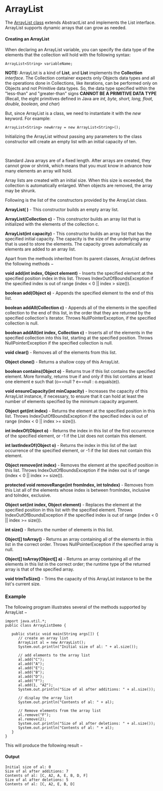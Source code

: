 # ArrayList

The [ArrayList class](https://www.tutorialspoint.com/java/java_arraylist_class.htm) extends AbstractList and implements the List interface. ArrayList supports dynamic arrays that can grow as needed.

#### Creating an ArrayList
When declaring an ArrayList variable, you can specify the data type of the elements that the collection will hold with the following syntax: 
```
ArrayList<String> variableName;
```
**NOTE:** ArrayList is a kind of **List**, and **List** implements the **Collection** *interface*. The Collection container expects only Objects data types
and all the operations done in Collections, like iterations, can be performed only on Objects and not Primitive data types.
So, the data type specified within the "less-than" and "greater-than" signs **CANNOT BE A PRIMITIVE DATA TYPE**
(Recall, the eight primitives defined in Java are *int, byte, short, long, float, double, boolean, and char*)

But, since ArrayList is a class, we need to instantiate it with the *new* keyword.
For example:
```
ArrayList<String> newArray = new ArrayList<String>();
```
Initializing the ArrayList without passing any parameters to the class constructor will create an empty list with an initial capacity of ten.

<br />

Standard Java arrays are of a fixed length. After arrays are created, they cannot grow or shrink, which means that you must know in advance how many elements an array will hold.

Array lists are created with an initial size. When this size is exceeded, the collection is automatically enlarged. When objects are removed, the array may be shrunk.

Following is the list of the constructors provided by the ArrayList class.

**ArrayList( )** - This constructor builds an empty array list.

**ArrayList(Collection c)** - This constructor builds an array list that is initialized with the elements of the collection c.

**ArrayList(int capacity)** - This constructor builds an array list that has the specified initial capacity. The capacity is the size of the underlying array that is used to store the elements. The capacity grows automatically as elements are added to an array list.


Apart from the methods inherited from its parent classes, ArrayList defines the following methods −

**void add(int index, Object element)** - Inserts the specified element at the specified position index in this list. Throws IndexOutOfBoundsException if the specified index is out of range (index < 0 || index > size()).

**boolean add(Object o)** - Appends the specified element to the end of this list.

**boolean addAll(Collection c)** - Appends all of the elements in the specified collection to the end of this list, in the order that they are returned by the specified collection's iterator. Throws NullPointerException, if the specified collection is null.

**boolean addAll(int index, Collection c)** - Inserts all of the elements in the specified collection into this list, starting at the specified position. Throws NullPointerException if the specified collection is null.

**void clear()** - Removes all of the elements from this list.

**Object clone()** - Returns a shallow copy of this ArrayList.

**boolean contains(Object o)** - Returns true if this list contains the specified element. More formally, returns true if and only if this list contains at least one element e such that (o==null ? e==null : o.equals(e)).

**void ensureCapacity(int minCapacity)** - Increases the capacity of this ArrayList instance, if necessary, to ensure that it can hold at least the number of elements specified by the minimum capacity argument.

**Object get(int index)** - Returns the element at the specified position in this list. Throws IndexOutOfBoundsException if the specified index is out of range (index < 0 || index >= size()).

**int indexOf(Object o)** - Returns the index in this list of the first occurrence of the specified element, or -1 if the List does not contain this element.

**int lastIndexOf(Object o)** - Returns the index in this list of the last occurrence of the specified element, or -1 if the list does not contain this element.

**Object remove(int index)** - Removes the element at the specified position in this list. Throws IndexOutOfBoundsException if the index out is of range (index < 0 || index >= size()).

**protected void removeRange(int fromIndex, int toIndex)** - Removes from this List all of the elements whose index is between fromIndex, inclusive and toIndex, exclusive.

**Object set(int index, Object element)** - Replaces the element at the specified position in this list with the specified element. Throws IndexOutOfBoundsException if the specified index is out of range (index < 0 || index >= size()).

**int size()** - Returns the number of elements in this list.

**Object[] toArray()** - Returns an array containing all of the elements in this list in the correct order. Throws NullPointerException if the specified array is null.

**Object[] toArray(Object[] a)** - Returns an array containing all of the elements in this list in the correct order; the runtime type of the returned array is that of the specified array.

**void trimToSize()** - Trims the capacity of this ArrayList instance to be the list's current size.


### Example

The following program illustrates several of the methods supported by ArrayList −

```
import java.util.*;
public class ArrayListDemo {

   public static void main(String args[]) {
      // create an array list
      ArrayList al = new ArrayList();
      System.out.println("Initial size of al: " + al.size());

      // add elements to the array list
      al.add("C");
      al.add("A");
      al.add("E");
      al.add("B");
      al.add("D");
      al.add("F");
      al.add(1, "A2");
      System.out.println("Size of al after additions: " + al.size());

      // display the array list
      System.out.println("Contents of al: " + al);

      // Remove elements from the array list
      al.remove("F");
      al.remove(2);
      System.out.println("Size of al after deletions: " + al.size());
      System.out.println("Contents of al: " + al);
   }
}
```
This will produce the following result −

#### Output
```
Initial size of al: 0
Size of al after additions: 7
Contents of al: [C, A2, A, E, B, D, F]
Size of al after deletions: 5
Contents of al: [C, A2, E, B, D]
```
